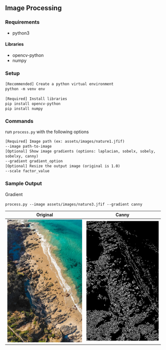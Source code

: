 ## Image Processing 

### Requirements
- python3
#### Libraries
- opencv-python
- numpy

### Setup
```
[Recommended] Create a python virtual environment
python -m venv env

[Required] Install libraries
pip install opencv-python
pip install numpy
```

### Commands
run `process.py` with the following options

```
[Required] Image path (ex: assets/images/nature1.jfif)
--image path-to-image 
[Optional] Show image gradients (options: laplacian, sobelx, sobely, sobelxy, canny)
--gradient gradient_option 
[Optional] Resize the output image (original is 1.0)
--scale factor_value
```
### Sample Output
Gradient

`process.py --image assets/images/nature3.jfif --gradient canny`

Original             |  Canny
:-------------------------:|:-------------------------:
<img src="assets/images/nature3.jfif" width="800">|<img src="assets/images/sample_output/nature3_gd_canny.png" width="800">
